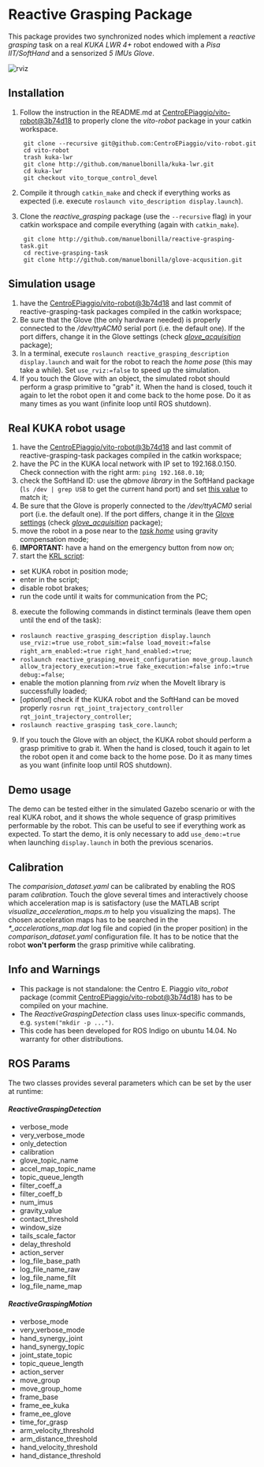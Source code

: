 # Reactive Grasping Package
This package provides two synchronized nodes which implement a *reactive grasping* task on a real *KUKA LWR 4+* robot endowed with a *Pisa IIT/SoftHand* and a sensorized *5 IMUs Glove*.

![rviz](media/rviz.png)

## Installation
1. Follow the instruction in the README.md at [CentroEPiaggio/vito-robot@3b74d18](https://github.com/CentroEPiaggio/vito-robot/tree/3b74d1878909c8790d4946acbbc5628675ec70fc) to properly clone the *vito-robot* package in your catkin workspace.

        git clone --recursive git@github.com:CentroEPiaggio/vito-robot.git
        cd vito-robot
        trash kuka-lwr
        git clone http://github.com/manuelbonilla/kuka-lwr.git
        cd kuka-lwr
        git checkout vito_torque_control_devel

        
2. Compile it through `catkin_make` and check if everything works as expected (i.e. execute `roslaunch vito_description display.launch`).
3. Clone the *reactive_grasping* package (use the `--recursive` flag) in your catkin workspace and compile everything (again with `catkin_make`).

        git clone http://github.com/manuelbonilla/reactive-grasping-task.git
        cd rective-grasping-task
        git clone http://github.com/manuelbonilla/glove-acqusition.git

## Simulation usage
1. have the [CentroEPiaggio/vito-robot@3b74d18](https://github.com/CentroEPiaggio/vito-robot/tree/3b74d1878909c8790d4946acbbc5628675ec70fc) and last commit of reactive-grasping-task packages compiled in the catkin workspace;
2. Be sure that the Glove (the only hardware needed) is properly connected to the */dev/ttyACM0* serial port (i.e. the default one). If the port differs, change it in the Glove settings (check [*glove_acquisition*](https://github.com/manuelbonilla/glove-acquisition/tree/2d20483e9ae5e3567afbe426b076ede6963ab48c) package);
3. In a terminal, execute `roslaunch reactive_grasping_description display.launch` and wait for the robot to reach the *home pose* (this may take a while). Set `use_rviz:=false` to speed up the simulation.
4. If you touch the Glove with an object, the simulated robot should perform a grasp primitive to "grab" it. When the hand is closed, touch it again to let the robot open it and come back to the home pose. Do it as many times as you want (infinite loop until ROS shutdown).

## Real KUKA robot usage
1. have the [CentroEPiaggio/vito-robot@3b74d18](https://github.com/CentroEPiaggio/vito-robot/tree/3b74d1878909c8790d4946acbbc5628675ec70fc) and last commit of reactive-grasping-task packages compiled in the catkin workspace;
2. have the PC in the KUKA local network with IP set to 192.168.0.150. Check connection with the right arm: `ping 192.168.0.10`;
3. check the SoftHand ID: use the *qbmove library* in the SoftHand package (`ls /dev | grep USB` to get the current hand port) and set [this value](https://github.com/manuelbonilla/reactive-grasping-task/blob/master/reactive_grasping_description/launch/display.launch#L207) to match it;
4. Be sure that the Glove is properly connected to the */dev/ttyACM0* serial port (i.e. the default one). If the port differs, change it in the [Glove settings](https://github.com/manuelbonilla/glove-acquisition/blob/master/launch/glove_publisher.launch#L9) (check [*glove_acquisition*](https://github.com/manuelbonilla/glove-acquisition/tree/2d20483e9ae5e3567afbe426b076ede6963ab48c) package); 
5. move the robot in a pose near to the [*task home*](https://github.com/manuelbonilla/reactive-grasping-task/blob/master/reactive_grasping_moveit_configuration/config/vito.srdf#L19) using gravity compensation mode;
6. **IMPORTANT:** have a hand on the emergency button from now on;
7. start the [KRL script](https://github.com/CentroEPiaggio/kuka-lwr/blob/b91e1944e3eaa3ac67c4664b4cff1e55c1a237af/lwr_hw/krl/ros_control.src):
  - set KUKA robot in position mode;
  - enter in the script;
  - disable robot brakes;
  - run the code until it waits for communication from the PC;
8. execute the following commands in distinct terminals (leave them open until the end of the task):
  - `roslaunch reactive_grasping_description display.launch use_rviz:=true use_robot_sim:=false load_moveit:=false right_arm_enabled:=true right_hand_enabled:=true`;
  - `roslaunch reactive_grasping_moveit_configuration move_group.launch allow_trajectory_execution:=true fake_execution:=false info:=true debug:=false`;
  - enable the motion planning from *rviz* when the MoveIt library is successfully loaded;
  - [*optional*] check if the KUKA robot and the SoftHand can be moved properly `rosrun rqt_joint_trajectory_controller rqt_joint_trajectory_controller`;
  - `roslaunch reactive_grasping task_core.launch`;
9. If you touch the Glove with an object, the KUKA robot should perform a grasp primitive to grab it. When the hand is closed, touch it again to let the robot open it and come back to the home pose. Do it as many times as you want (infinite loop until ROS shutdown).

## Demo usage
The demo can be tested either in the simulated Gazebo scenario or with the real KUKA robot, and it shows the whole sequence of grasp primitives performable by the robot. This can be useful to see if everything work as expected.
To start the demo, it is only necessary to add `use_demo:=true` when launching `display.launch` in both the previous scenarios.

## Calibration
The *comparision_dataset.yaml* can be calibrated by enabling the ROS param *calibration*. Touch the glove several times and interactively choose which acceleration map is is satisfactory (use the MATLAB script *visualize_acceleration_maps.m* to help you visualizing the maps). The chosen acceleration maps has to be searched in the *&#42;_accelerations_map.dat* log file and copied (in the proper position) in the *comparison_dataset.yaml* configuration file. It has to be notice that the robot **won't perform** the grasp primitive while calibrating.

## Info and Warnings
- This package is not standalone: the Centro E. Piaggio *vito_robot* package (commit [CentroEPiaggio/vito-robot@3b74d18](https://github.com/CentroEPiaggio/vito-robot/tree/3b74d1878909c8790d4946acbbc5628675ec70fc)) has to be compiled on your machine.
- The *ReactiveGraspingDetection* class uses linux-specific commands, e.g. `system("mkdir -p ...")`. 
- This code has been developed for ROS Indigo on ubuntu 14.04. No warranty for other distributions.

## ROS Params
The two classes provides several parameters which can be set by the user at runtime:

#### *ReactiveGraspingDetection*
- verbose_mode
- very_verbose_mode
- only_detection
- calibration
- glove_topic_name
- accel_map_topic_name
- topic_queue_length
- filter_coeff_a
- filter_coeff_b
- num_imus
- gravity_value
- contact_threshold
- window_size
- tails_scale_factor
- delay_threshold
- action_server
- log_file_base_path
- log_file_name_raw
- log_file_name_filt
- log_file_name_map

#### *ReactiveGraspingMotion*
- verbose_mode
- very_verbose_mode
- hand_synergy_joint
- hand_synergy_topic
- joint_state_topic
- topic_queue_length
- action_server
- move_group
- move_group_home
- frame_base
- frame_ee_kuka
- frame_ee_glove
- time_for_grasp
- arm_velocity_threshold
- arm_distance_threshold
- hand_velocity_threshold
- hand_distance_threshold
